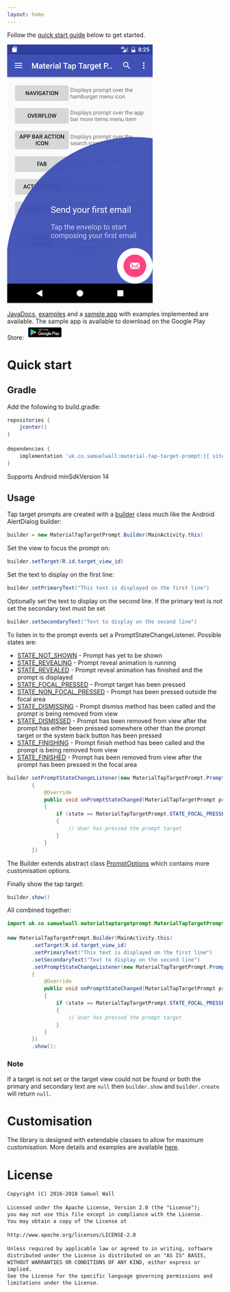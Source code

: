 ```yaml
---
layout: home
---
```


Follow the [quick start guide](#quick-start) below to get started.

[![FAB Example](assets/example_FAB.png)](examples#View)

[JavaDocs](javadocs), [examples](examples) and a [sample app](https://github.com/sjwall/MaterialTapTargetPrompt/tree/master/sample/src/main/java/uk/co/samuelwall/materialtaptargetprompt/sample) with examples implemented are available.
The sample app is available to download on the Google Play Store:
<a href='https://play.google.com/store/apps/details?id=uk.co.samuelwall.materialtaptargetprompt.sample&utm_source=global_co&utm_medium=prtnr&utm_content=Mar2515&utm_campaign=PartBadge&pcampaignid=MKT-Other-global-all-co-prtnr-py-PartBadge-Mar2515-1'><img alt='Get it on Google Play' style='max-width:90px' src='assets/play_store.png'/></a>

# Quick start

## Gradle

Add the following to build.gradle:

```groovy
repositories {
    jcenter()
}

dependencies {
    implementation 'uk.co.samuelwall:material-tap-target-prompt:{{ site.github.latest_release.tag_name | remove_first: "v" }}'
}
```
Supports Android minSdkVersion 14

## Usage

Tap target prompts are created with a [builder](javadocs/uk/co/samuelwall/materialtaptargetprompt/MaterialTapTargetPrompt.Builder.html) class much like the Android AlertDialog builder:

```java
builder = new MaterialTapTargetPrompt.Builder(MainActivity.this)
```

Set the view to focus the prompt on:

```java
builder.setTarget(R.id.target_view_id)
```

Set the text to display on the first line:

```java
builder.setPrimaryText("This text is displayed on the first line")
```


Optionally set the text to display on the second line. If the primary text is not set the secondary text must be set 

```java
builder.setSecondaryText("Text to display on the second line")
```

To listen in to the prompt events set a PromptStateChangeListener.
Possible states are:
* [STATE_NOT_SHOWN](javadocs/uk/co/samuelwall/materialtaptargetprompt/MaterialTapTargetPrompt.html#STATE_NOT_SHOWN) - Prompt has yet to be shown
* [STATE_REVEALING](javadocs/uk/co/samuelwall/materialtaptargetprompt/MaterialTapTargetPrompt.html#STATE_REVEALING) - Prompt reveal animation is running
* [STATE_REVEALED](javadocs/uk/co/samuelwall/materialtaptargetprompt/MaterialTapTargetPrompt.html#STATE_REVEALED) - Prompt reveal animation has finished and the prompt is displayed
* [STATE_FOCAL_PRESSED](javadocs/uk/co/samuelwall/materialtaptargetprompt/MaterialTapTargetPrompt.html#STATE_FOCAL_PRESSED) - Prompt target has been pressed
* [STATE_NON_FOCAL_PRESSED](javadocs/uk/co/samuelwall/materialtaptargetprompt/MaterialTapTargetPrompt.html#STATE_NON_FOCAL_PRESSED) - Prompt has been pressed outside the focal area
* [STATE_DISMISSING](javadocs/uk/co/samuelwall/materialtaptargetprompt/MaterialTapTargetPrompt.html#STATE_DISMISSING) - Prompt dismiss method has been called and the prompt is being removed from view
* [STATE_DISMISSED](javadocs/uk/co/samuelwall/materialtaptargetprompt/MaterialTapTargetPrompt.html#STATE_DISMISSED) - Prompt has been removed from view after the prompt has either been pressed somewhere other than the prompt target or the system back button has been pressed
* [STATE_FINISHING](javadocs/uk/co/samuelwall/materialtaptargetprompt/MaterialTapTargetPrompt.html#STATE_FINISHING) - Prompt finish method has been called and the prompt is being removed from view
* [STATE_FINISHED](javadocs/uk/co/samuelwall/materialtaptargetprompt/MaterialTapTargetPrompt.html#STATE_FINISHED) - Prompt has been removed from view after the prompt has been pressed in the focal area

```java
builder.setPromptStateChangeListener(new MaterialTapTargetPrompt.PromptStateChangeListener()
        {
            @Override
            public void onPromptStateChanged(MaterialTapTargetPrompt prompt, int state)
            {
                if (state == MaterialTapTargetPrompt.STATE_FOCAL_PRESSED)
                {
                    // User has pressed the prompt target
                }
            }
        })
```

The Builder extends abstract class [PromptOptions](javadocs/uk/co/samuelwall/materialtaptargetprompt/extras/PromptOptions.html) which contains more customisation options.

Finally show the tap target:

```java
builder.show()
```

All combined together:

```java
import uk.co.samuelwall.materialtaptargetprompt.MaterialTapTargetPrompt;

new MaterialTapTargetPrompt.Builder(MainActivity.this)
        .setTarget(R.id.target_view_id)
        .setPrimaryText("This text is displayed on the first line")
        .setSecondaryText("Text to display on the second line")
        .setPromptStateChangeListener(new MaterialTapTargetPrompt.PromptStateChangeListener()
        {
            @Override
            public void onPromptStateChanged(MaterialTapTargetPrompt prompt, int state)
            {
                if (state == MaterialTapTargetPrompt.STATE_FOCAL_PRESSED)
                {
                    // User has pressed the prompt target
                }
            }
        })
        .show();
```

### Note

If a target is not set or the target view could not be found or both the primary and secondary text are `null` then `builder.show` and `builder.create` will return `null`.

# Customisation

The library is designed with extendable classes to allow for maximum customisation. More details and examples are available [here](customisation).

# License
    Copyright (C) 2016-2018 Samuel Wall

    Licensed under the Apache License, Version 2.0 (the "License");
    you may not use this file except in compliance with the License.
    You may obtain a copy of the License at

    http://www.apache.org/licenses/LICENSE-2.0

    Unless required by applicable law or agreed to in writing, software
    distributed under the License is distributed on an "AS IS" BASIS,
    WITHOUT WARRANTIES OR CONDITIONS OF ANY KIND, either express or implied.
    See the License for the specific language governing permissions and
    limitations under the License.
